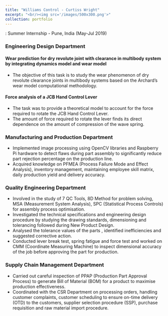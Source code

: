 ```yaml
---
title: "Williams Control - Curtiss Wright"
excerpt: "<br/><img src='/images/500x300.png'>"
collection: portfolio
---
```


:   Summer Internship - Pune, India (May-Jul 2019)

### Engineering Design Department
#### Wear prediction for dry revolute joint with clearance in multibody system by integrating dynamics model and wear model
* The objective of this task is to study the wear phenomenon of dry revolute clearance joints in multibody systems based on the Archard’s wear model computational methodology.
#### Force analysis of a JCB Hand Control Lever
* The task was to provide a theoretical model to account for the force required to rotate the JCB Hand Control Lever.
* The amount of force required to rotate the lever finds its direct dependence on the amount of compression of the wave spring.

### Manufacturing and Production Department
* Implemented image processing using OpenCV libraries and Raspberry Pi hardware to detect flaws during part assembly to significantly reduce part rejection percentage on the production line.
* Acquired knowledge on PFMEA (Process Failure Mode and Effect Analysis), inventory management, maintaining employee skill matrix, daily production yield and delivery accuracy.

### Quality Engineering Department
* Involved in the study of 7 QC Tools, 8D Method for problem solving, MSA (Measurement System Analysis), SPC (Statistical Process Controls) for assembly process optimisation.
* Investigated the technical specifications and engineering design procedure by studying the drawing standards, dimensioning and tolerancing followed during New Product Design.
* Analysed the tolerance values of the parts , identified inefficiencies and suggested corrective action.
* Conducted lever break test, spring fatigue and force test and worked on CMM (Coordinate Measuring Machine) to inspect dimensional accuracy of the job before approving the part for production.

### Supply Chain Management Department
* Carried out careful inspection of PPAP (Production Part Approval Process) to generate Bill of Material (BOM) for a product to maximise production effectiveness.
* Coordinated with the CSR Department on processing orders, handling customer complaints, customer scheduling to ensure on-time delivery (OTD) to the customers, supplier selection procedure (SSP), purchase requisition and raw material import procedure.

